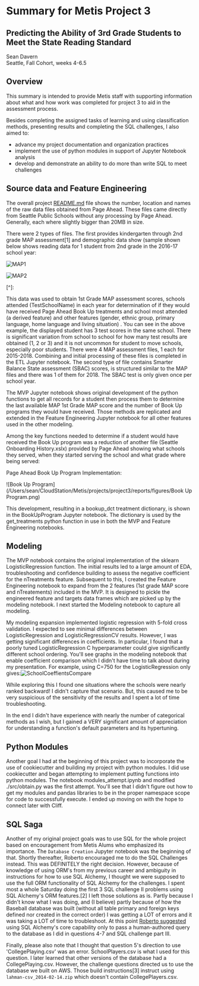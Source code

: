 # Summary for Metis Project 3

## Predicting the Ability of 3rd Grade Students to Meet the State Reading Standard

Sean Davern<br/>Seattle, Fall Cohort, weeks 4-6.5

## Overview

This summary is intended to provide Metis staff with supporting information about what and how work was completed for project 3 to aid in the assessment process.

Besides completing the assigned tasks of learning and using classification methods, presenting results and completing the SQL challenges, I also aimed to:

* advance my project documentation and organization practices
* implement the use of python modules in support of Jupyter Notebook analysis
* develop and demonstrate an ability to do more than write SQL to meet challenges

## Source data and Feature Engineering

The overall project [README.md](https://github.com/spdavern/metis_project3/blob/master/README.md) file shows the number, location and names of the raw data files obtained from Page Ahead.  These files came directly from Seattle Public Schools without any processing by Page Ahead.  Generally, each where slightly bigger than 20MB in size.

There were 2 types of files.  The first provides kindergarten through 2nd grade MAP assessment[1] and demographic data show (sample shown below shows reading data for 1 student from 2nd grade in the 2016-17 school year: 

[^1]: Discussed in presentation: Davern, Sean, [slide_deck.pptx](https://github.com/spdavern/metis_project3/blob/master/reports/slide_deck.pptx).

![MAP1](/Users/sean/CloudStation/Metis/projects/project3/reports/figures/MAP1.png)

![MAP2](/Users/sean/CloudStation/Metis/projects/project3/reports/figures/MAP2.png)

[^]:

This data was used to obtain 1st Grade MAP assessment scores, schools attended (TestSchoolName) in each year for determination of if they would have received Page Ahead Book Up treatments and school most attended (a derived feature) and other features (gender, ethnic group, primary language, home language and living situation) .  You can see in the above example, the displayed student has 3 test scores in the same school.  There is significant variation from school to school for how many test results are obtained (1, 2 or 3) and it is not uncommon for student to move schools, especially poor students.  There were 4 MAP assessment files, 1 each for 2015-2018.  Combining and initial processing of these files is completed in the ETL Jupyter notebook.  The second type of file contains Smarter Balance State assessment  (SBAC) scores, is structured similar to the MAP files and there was 1 of them for 2018.  The SBAC test is only given once per school year.

The MVP Jupyter notebook shows original development of the python functions to get all records for a student then process them to determine the last available MAP 1st Grade MAP score  and the number of Book Up programs they would have received.  Those methods are replicated and extended in the Feature Engineering Jupyter notebook for all other features used in the other modeling.

Among the key functions needed to determine if a student would have received the Book Up program was a reduction of another file (Seattle Onboarding History.xslx) provided by Page Ahead showing what schools they served, when they started serving the school and what grade where being served:

Page Ahead Book Up Program Implementation:

![Book Up Program](/Users/sean/CloudStation/Metis/projects/project3/reports/figures/Book Up Program.png)

This development, resulting in a bookup_dct treatment dictionary, is shown in the BookUpProgram Jupyter notebook.  The dictionary is used by the get_treatments python function in use in both the MVP and Feature Engineering notebooks.

## Modeling

The MVP notebook contains the original implementation of the sklearn LogisticRegression function.  The initial results led to a large amount of EDA, troubleshooting and confidence building to assess the negative coefficient for the nTreatments feature.  Subsequent to this, I created the Feature Engineering notebook to expand from the 2 features (1st grade MAP score and nTreatements) included in the MVP.  It is designed to pickle the engineered feature and targets data frames which are picked up by the modeling notebook.  I next started the Modeling notebook to capture all modeling.  

My modeling expansion implemented logistic regression with 5-fold cross validation.  I expected to see minimal differences between LogisticRegression and LogisticRegressionCV results.  However, I was getting significant differences in coefficients.  In particular, I found that a poorly tuned LogisticRegression C hyperparameter could give significantly different school ordering.  You'll see graphs in the modeling notebook that enable coefficient comparison which I didn't have time to talk about during my presentation.  For example, using C=750 for the LogisticRegression only gives:![SchoolCoeffientsCompare](/Users/sean/CloudStation/Metis/projects/project3/reports/figures/SchoolCoeffientsCompare.svg)

While exploring this I found one situations where the schools were nearly ranked backward!  I didn't capture that scenario.  But, this caused me to be very suspicious of the sensitivity of the results and I spent a lot of time troubleshooting.

In the end I didn't have experience with nearly the number of categorical methods as I wish, but I gained a VERY significant amount of appreciation for understanding a function's default parameters and its hypertuning.  

## Python Modules

Another goal I had at the beginning of this project was to incorporate the use of cookiecutter and building my project with python modules.  I did use cookiecutter and began attempting to implement putting functions into python modules.  The notebook modules_attempt.ipynb and modified ./src/obtain.py was the first attempt.  You'll see that I didn't figure out how to get my modules and pandas libraries to be in the proper namespace scope for code to successfully execute.  I ended up moving on with the hope to connect later with Cliff.

## SQL Saga

Another of my original project goals was to use SQL for the whole project based on encouragement from Metis Alums who emphasized its importance.  The `Database Creation` Jupyter notebook was the beginning of that.  Shortly thereafter, Roberto encouraged me to do the SQL Challenges instead.  This was DEFINITELY the right decision.  However, because of knowledge of using ORM's from my previous career and ambiguity in instructions for how to use SQL Alchemy, I thought we were supposed to use the full ORM functionality of SQL Alchemy for the challenges.  I spent most a whole Saturday doing the first 3 SQL challenge II problems using SQL Alchemy's ORM features.[2]  I left those solutions as is.  Partly because I didn't know what I was doing, and (I believe) partly because of how the Baseball database was built (without all table primary and foreign keys defined nor created in the correct order) I was getting a LOT of errors and it was taking a LOT of time to troubleshoot.  At this point [Roberto suggested](https://fall-sea19-metis.slack.com/archives/CPX56B88N/p1572219428017000) using SQL Alchemy's core capability only to pass a human-authored query to the database as I did in questions 4-7 and SQL challenge part III.

Finally, please also note that I thought that question 5's direction to use 'CollegePlaying.csv' was an error. SchoolPlayers.csv is what I used for this question.  I later learned that other versions of the database had a CollegePlaying.csv.  However, the challenge questions directed us to use the database we built on AWS.  Those build instructions[3] instruct using `lahman-csv_2014-02-14.zip` which doesn't contain CollegePlayers.csv.

[^2]:See the Baseball.ipynb notebook questions 1-3
[^3]:[03_HW_setup_baseball_database.md](https://github.com/thisismetis/sea19_ds10/blob/master/curriculum/project-03/aws-setup/03_HW_setup_baseball_database.md) 